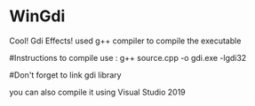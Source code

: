 # WinGdi
Cool! Gdi Effects!
used g++ compiler to compile the executable


#Instructions to compile
use : g++ source.cpp -o gdi.exe -lgdi32

#Don't forget to link gdi library

you can also compile it using Visual Studio 2019

